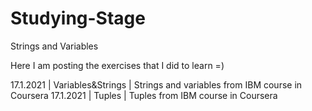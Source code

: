 # Studying-Stage
Strings and Variables

Here I am posting the exercises that I did to learn =)

17.1.2021 | Variables&Strings | Strings and variables from IBM course in Coursera
17.1.2021 | Tuples | Tuples from IBM course in Coursera
